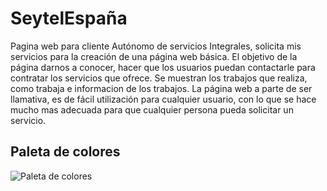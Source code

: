 # SeytelEspaña

Pagina web para cliente Autónomo de servicios Integrales, solicita mis servicios para la creación de una página web básica. El objetivo de la página darnos a conocer, hacer que los usuarios puedan contactarle para contratar los servicios que ofrece.  Se muestran los trabajos que realiza, como trabaja e informacion de los trabajos. La página web a parte de ser llamativa, es de fácil utilización para cualquier usuario, con lo que se hace mucho mas adecuada para que cualquier persona pueda solicitar un servicio.

## Paleta de colores

![Paleta de colores](https://github.com/JosemanuelPDR00/SeytelEspa-a/assets/77966853/3cc0af0d-dd26-402f-b3d5-fa15718491be)

